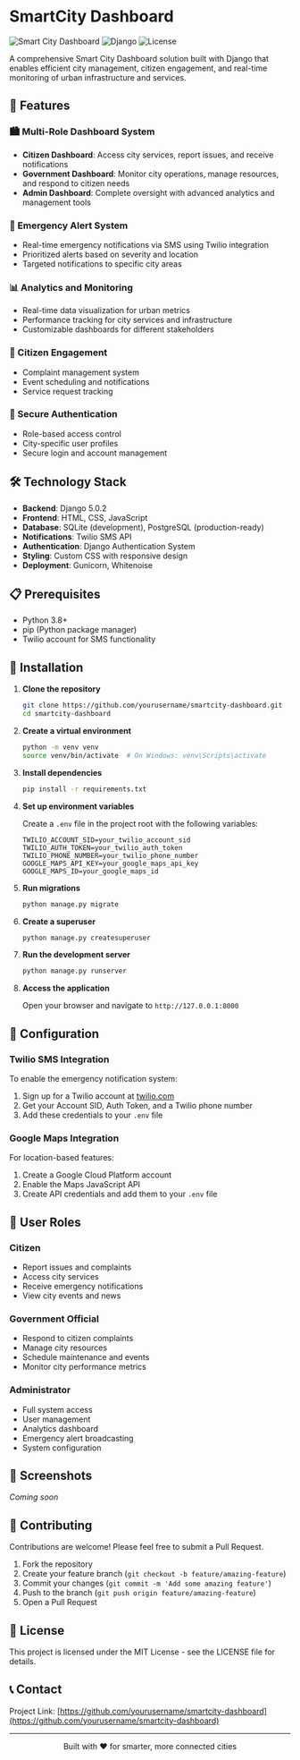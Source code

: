 # SmartCity Dashboard

![Smart City Dashboard](https://img.shields.io/badge/Smart%20City-Dashboard-brightgreen)
![Django](https://img.shields.io/badge/Django-5.0.2-green)
![License](https://img.shields.io/badge/License-MIT-blue)

A comprehensive Smart City Dashboard solution built with Django that enables efficient city management, citizen engagement, and real-time monitoring of urban infrastructure and services.

## 🌟 Features

### 🏙️ Multi-Role Dashboard System
- **Citizen Dashboard**: Access city services, report issues, and receive notifications
- **Government Dashboard**: Monitor city operations, manage resources, and respond to citizen needs
- **Admin Dashboard**: Complete oversight with advanced analytics and management tools

### 🚨 Emergency Alert System
- Real-time emergency notifications via SMS using Twilio integration
- Prioritized alerts based on severity and location
- Targeted notifications to specific city areas

### 📊 Analytics and Monitoring
- Real-time data visualization for urban metrics
- Performance tracking for city services and infrastructure
- Customizable dashboards for different stakeholders

### 👥 Citizen Engagement
- Complaint management system
- Event scheduling and notifications
- Service request tracking

### 🔐 Secure Authentication
- Role-based access control
- City-specific user profiles
- Secure login and account management

## 🛠️ Technology Stack

- **Backend**: Django 5.0.2
- **Frontend**: HTML, CSS, JavaScript
- **Database**: SQLite (development), PostgreSQL (production-ready)
- **Notifications**: Twilio SMS API
- **Authentication**: Django Authentication System
- **Styling**: Custom CSS with responsive design
- **Deployment**: Gunicorn, Whitenoise

## 📋 Prerequisites

- Python 3.8+
- pip (Python package manager)
- Twilio account for SMS functionality

## 🚀 Installation

1. **Clone the repository**
   ```bash
   git clone https://github.com/yourusername/smartcity-dashboard.git
   cd smartcity-dashboard
   ```

2. **Create a virtual environment**
   ```bash
   python -m venv venv
   source venv/bin/activate  # On Windows: venv\Scripts\activate
   ```

3. **Install dependencies**
   ```bash
   pip install -r requirements.txt
   ```

4. **Set up environment variables**
   
   Create a `.env` file in the project root with the following variables:
   ```
   TWILIO_ACCOUNT_SID=your_twilio_account_sid
   TWILIO_AUTH_TOKEN=your_twilio_auth_token
   TWILIO_PHONE_NUMBER=your_twilio_phone_number
   GOOGLE_MAPS_API_KEY=your_google_maps_api_key
   GOOGLE_MAPS_ID=your_google_maps_id
   ```

5. **Run migrations**
   ```bash
   python manage.py migrate
   ```

6. **Create a superuser**
   ```bash
   python manage.py createsuperuser
   ```

7. **Run the development server**
   ```bash
   python manage.py runserver
   ```

8. **Access the application**
   
   Open your browser and navigate to `http://127.0.0.1:8000`

## 🔧 Configuration

### Twilio SMS Integration

To enable the emergency notification system:

1. Sign up for a Twilio account at [twilio.com](https://www.twilio.com)
2. Get your Account SID, Auth Token, and a Twilio phone number
3. Add these credentials to your `.env` file

### Google Maps Integration

For location-based features:

1. Create a Google Cloud Platform account
2. Enable the Maps JavaScript API
3. Create API credentials and add them to your `.env` file

## 👥 User Roles

### Citizen
- Report issues and complaints
- Access city services
- Receive emergency notifications
- View city events and news

### Government Official
- Respond to citizen complaints
- Manage city resources
- Schedule maintenance and events
- Monitor city performance metrics

### Administrator
- Full system access
- User management
- Analytics dashboard
- Emergency alert broadcasting
- System configuration

## 📱 Screenshots

*Coming soon*

## 🤝 Contributing

Contributions are welcome! Please feel free to submit a Pull Request.

1. Fork the repository
2. Create your feature branch (`git checkout -b feature/amazing-feature`)
3. Commit your changes (`git commit -m 'Add some amazing feature'`)
4. Push to the branch (`git push origin feature/amazing-feature`)
5. Open a Pull Request

## 📄 License

This project is licensed under the MIT License - see the LICENSE file for details.

## 📞 Contact

Project Link: [https://github.com/yourusername/smartcity-dashboard](https://github.com/yourusername/smartcity-dashboard)

---

<p align="center">Built with ❤️ for smarter, more connected cities</p>
